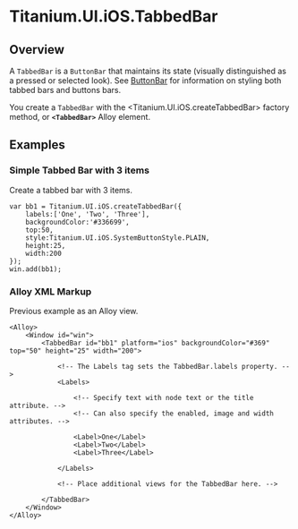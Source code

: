 # Titanium.UI.iOS.TabbedBar

<TypeHeader/>

## Overview

A `TabbedBar` is a `ButtonBar` that maintains its state (visually distinguished as a pressed or
selected look). See [ButtonBar](Titanium.UI.ButtonBar) for information on styling both tabbed bars and buttons bars.

You create a `TabbedBar` with the <Titanium.UI.iOS.createTabbedBar> factory method, or **`<TabbedBar>`** Alloy element.

## Examples

### Simple Tabbed Bar with 3 items

Create a tabbed bar with 3 items.

    var bb1 = Titanium.UI.iOS.createTabbedBar({
    	labels:['One', 'Two', 'Three'],
    	backgroundColor:'#336699',
    	top:50,
    	style:Titanium.UI.iOS.SystemButtonStyle.PLAIN,
    	height:25,
    	width:200
    });
    win.add(bb1);

### Alloy XML Markup

Previous example as an Alloy view.

    <Alloy>
        <Window id="win">
            <TabbedBar id="bb1" platform="ios" backgroundColor="#369" top="50" height="25" width="200">

                <!-- The Labels tag sets the TabbedBar.labels property. -->
                <Labels>

                    <!-- Specify text with node text or the title attribute. -->
                    <!-- Can also specify the enabled, image and width attributes. -->

                    <Label>One</Label>
                    <Label>Two</Label>
                    <Label>Three</Label>

                </Labels>

                <!-- Place additional views for the TabbedBar here. -->

            </TabbedBar>
        </Window>
    </Alloy>

<ApiDocs/>
